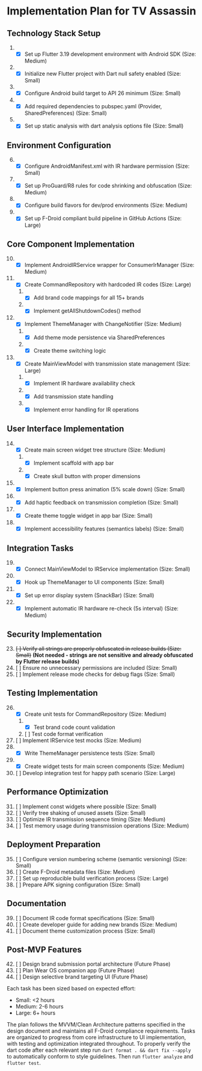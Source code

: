 # Implementation Plan for TV Assassin

## Technology Stack Setup
1. - [x] Set up Flutter 3.19 development environment with Android SDK (Size: Medium)
2. - [x] Initialize new Flutter project with Dart null safety enabled (Size: Small)
3. - [x] Configure Android build target to API 26 minimum (Size: Small)
4. - [x] Add required dependencies to pubspec.yaml (Provider, SharedPreferences) (Size: Small)
5. - [x] Set up static analysis with dart analysis options file (Size: Small)

## Environment Configuration
6. - [x] Configure AndroidManifest.xml with IR hardware permission (Size: Small)
7. - [x] Set up ProGuard/R8 rules for code shrinking and obfuscation (Size: Medium)
8. - [x] Configure build flavors for dev/prod environments (Size: Medium)
9. - [x] Set up F-Droid compliant build pipeline in GitHub Actions (Size: Large)

## Core Component Implementation
10. - [x] Implement AndroidIRService wrapper for ConsumerIrManager (Size: Medium)
11. - [x] Create CommandRepository with hardcoded IR codes (Size: Large)
    1. - [x] Add brand code mappings for all 15+ brands
    2. - [x] Implement getAllShutdownCodes() method
12. - [x] Implement ThemeManager with ChangeNotifier (Size: Medium)
    1. - [x] Add theme mode persistence via SharedPreferences
    2. - [x] Create theme switching logic
13. - [x] Create MainViewModel with transmission state management (Size: Large)
    1. - [x] Implement IR hardware availability check
    2. - [x] Add transmission state handling
    3. - [x] Implement error handling for IR operations

## User Interface Implementation
14. - [x] Create main screen widget tree structure (Size: Medium)
    1. - [x] Implement scaffold with app bar
    2. - [x] Create skull button with proper dimensions
15. - [x] Implement button press animation (5% scale down) (Size: Small)
16. - [x] Add haptic feedback on transmission completion (Size: Small)
17. - [x] Create theme toggle widget in app bar (Size: Small)
18. - [x] Implement accessibility features (semantics labels) (Size: Small)

## Integration Tasks
19. - [x] Connect MainViewModel to IRService implementation (Size: Small)
20. - [x] Hook up ThemeManager to UI components (Size: Small)
21. - [x] Set up error display system (SnackBar) (Size: Small)
22. - [x] Implement automatic IR hardware re-check (5s interval) (Size: Medium)

## Security Implementation
23. ~~[ ] Verify all strings are properly obfuscated in release builds (Size: Small)~~ **(Not needed - strings are not sensitive and already obfuscated by Flutter release builds)**
24. [ ] Ensure no unnecessary permissions are included (Size: Small)
25. [ ] Implement release mode checks for debug flags (Size: Small)

## Testing Implementation
26. - [x] Create unit tests for CommandRepository (Size: Medium)
    1. - [x] Test brand code count validation
    2. [ ] Test code format verification
27. [ ] Implement IRService test mocks (Size: Medium)
28. - [x] Write ThemeManager persistence tests (Size: Small)
29. - [x] Create widget tests for main screen components (Size: Medium)
30. [ ] Develop integration test for happy path scenario (Size: Large)

## Performance Optimization
31. [ ] Implement const widgets where possible (Size: Small)
32. [ ] Verify tree shaking of unused assets (Size: Small)
33. [ ] Optimize IR transmission sequence timing (Size: Medium)
34. [ ] Test memory usage during transmission operations (Size: Medium)

## Deployment Preparation
35. [ ] Configure version numbering scheme (semantic versioning) (Size: Small)
36. [ ] Create F-Droid metadata files (Size: Medium)
37. [ ] Set up reproducible build verification process (Size: Large)
38. [ ] Prepare APK signing configuration (Size: Small)

## Documentation
39. [ ] Document IR code format specifications (Size: Small)
40. [ ] Create developer guide for adding new brands (Size: Medium)
41. [ ] Document theme customization process (Size: Small)

## Post-MVP Features
42. [ ] Design brand submission portal architecture (Future Phase)
43. [ ] Plan Wear OS companion app (Future Phase)
44. [ ] Design selective brand targeting UI (Future Phase)

Each task has been sized based on expected effort:
- Small: <2 hours
- Medium: 2-6 hours
- Large: 6+ hours

The plan follows the MVVM/Clean Architecture patterns specified in the design document and maintains all F-Droid compliance requirements. Tasks are organized to progress from core infrastructure to UI implementation, with testing and optimization integrated throughout. To properly verify the dart code after each relevant step run `dart format . && dart fix --apply` to automatically conform to style guidelines. Then run `flutter analyze` and `flutter test`.
